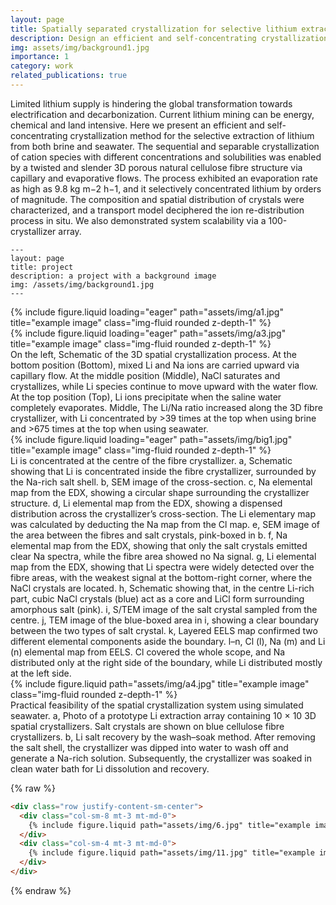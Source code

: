 ```yaml
---
layout: page
title: Spatially separated crystallization for selective lithium extraction from saline water
description: Design an efficient and self-concentrating crystallization method for the selective extraction of lithium from both brines and seawater via material engineering and surface treatment;
img: assets/img/background1.jpg
importance: 1
category: work
related_publications: true
---
```

Limited lithium supply is hindering the global transformation towards electrification and decarbonization. Current lithium mining can be energy, chemical and land intensive. Here we present an efficient and
self-concentrating crystallization method for the selective extraction of lithium from both brine and seawater. The sequential and separable crystallization of cation species with different concentrations and solubilities was enabled by a twisted and slender 3D porous natural cellulose fibre structure via capillary and evaporative flows. The process exhibited an evaporation rate as high as 9.8 kg m−2 h−1, and it selectively concentrated lithium by orders of magnitude. The composition and spatial distribution of crystals were characterized, and a transport model deciphered the ion re-distribution process in situ. We also demonstrated system scalability via a 100-crystallizer array.


    ---
    layout: page
    title: project
    description: a project with a background image
    img: /assets/img/background1.jpg
    ---

<div class="row">
    <div class="col-sm-5 mt-3 mt-md-0">
        {% include figure.liquid loading="eager" path="assets/img/a1.jpg" title="example image" class="img-fluid rounded z-depth-1" %}
    </div>
    <div class="col-sm-5 mt-3 mt-md-0">
        {% include figure.liquid loading="eager" path="assets/img/a3.jpg" title="example image" class="img-fluid rounded z-depth-1" %}
    </div>

</div>
<div class="caption">
     On the left, Schematic of the 3D spatial crystallization process. At the bottom position (Bottom), mixed Li and Na ions are carried upward via capillary flow. At the middle position (Middle), NaCl saturates and crystallizes, while Li species continue to move upward with the water flow. At the top position (Top), Li ions precipitate when the saline water completely evaporates. Middle, The Li/Na ratio increased along the 3D fibre crystallizer, with Li concentrated by >39 times at the top when using brine and >675 times at the top when using seawater.
</div>

<div class="row">
    <div class="col-sm mt-3 mt-md-0">
        {% include figure.liquid loading="eager" path="assets/img/big1.jpg" title="example image" class="img-fluid rounded z-depth-1" %}
    </div>
</div>
<div class="caption">
    Li is concentrated at the centre of the fibre crystallizer. a, Schematic showing that Li is concentrated inside the fibre crystallizer, surrounded by the Na-rich salt shell. b, SEM image of the cross-section. c, Na elemental map from the EDX, showing a circular shape surrounding the crystallizer structure. d, Li elemental map from the EDX, showing a dispensed distribution across the crystallizer’s cross-section. The Li elementary map was calculated by deducting the Na map from the Cl map. e, SEM image of the area between the fibres and salt crystals, pink-boxed in b. f, Na elemental map from the EDX, showing that only the salt crystals emitted clear Na spectra, while the fibre area showed no Na signal. g, Li elemental map from the EDX, showing that Li spectra were widely detected over the fibre areas, with the weakest signal at the bottom-right corner, where the NaCl crystals are located. h, Schematic showing that, in the centre Li-rich part, cubic NaCl crystals (blue) act as a core and LiCl form surrounding amorphous salt (pink). i, S/TEM image of the salt crystal sampled from the centre. j, TEM image of the blue-boxed area in i, showing a clear boundary between the two types of salt crystal. k, Layered EELS map confirmed two different elemental components aside the boundary. l–n, Cl (l), Na (m) and Li (n) elemental map from EELS. Cl covered the whole scope, and Na distributed only at the right side of the boundary, while Li distributed mostly at the left side.
</div>



<div class="row justify-content-sm-center">
    <div class="col-sm mt-3 mt-md-0">
        {% include figure.liquid path="assets/img/a4.jpg" title="example image" class="img-fluid rounded z-depth-1" %}
    </div>

</div>
<div class="caption">
    Practical feasibility of the spatial crystallization system using simulated seawater. a, Photo of a prototype Li extraction array containing 10 × 10 3D spatial crystallizers. Salt crystals are shown on blue cellulose fibre crystallizers. b, Li salt recovery by the wash–soak method. After removing the salt shell, the crystallizer was dipped into water to wash off and generate a Na-rich solution. Subsequently, the crystallizer was soaked in clean water bath for Li dissolution and recovery.
</div>

{% raw %}

```html
<div class="row justify-content-sm-center">
  <div class="col-sm-8 mt-3 mt-md-0">
    {% include figure.liquid path="assets/img/6.jpg" title="example image" class="img-fluid rounded z-depth-1" %}
  </div>
  <div class="col-sm-4 mt-3 mt-md-0">
    {% include figure.liquid path="assets/img/11.jpg" title="example image" class="img-fluid rounded z-depth-1" %}
  </div>
</div>
```

{% endraw %}
